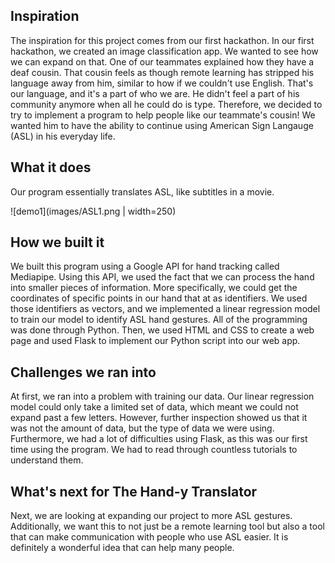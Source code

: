 
## Inspiration
The inspiration for this project comes from our first hackathon. In our first hackathon, we created an image classification app. We wanted to see how we can expand on that. One of our teammates explained how they have a deaf cousin. That cousin feels as though remote learning has stripped his language away from him, similar to how if we couldn't use English. That's our language, and it's a part of who we are. He didn't feel a part of his community anymore when all he could do is type. Therefore, we decided to try to implement a program to help people like our teammate's cousin! We wanted him to have the ability to continue using American Sign Langauge (ASL) in his everyday life. 

## What it does
Our program essentially translates ASL, like subtitles in a movie. 

![demo1](images/ASL1.png | width=250)

## How we built it
We built this program using a Google API for hand tracking called Mediapipe. Using this API, we used the fact that we can process the hand into smaller pieces of information. More specifically, we could get the coordinates of specific points in our hand that at as identifiers. We used those identifiers as vectors, and we implemented a linear regression model to train our model to identify ASL hand gestures. All of the programming was done through Python. Then, we used HTML and CSS to create a web page and used Flask to implement our Python script into our web app.

## Challenges we ran into
At first, we ran into a problem with training our data. Our linear regression model could only take a limited set of data, which meant we could not expand past a few letters. However, further inspection showed us that it was not the amount of data, but the type of data we were using. Furthermore, we had a lot of difficulties using Flask, as this was our first time using the program. We had to read through countless tutorials to understand them. 

## What's next for The Hand-y Translator
Next, we are looking at expanding our project to more ASL gestures. Additionally, we want this to not just be a remote learning tool but also a tool that can make communication with people who use ASL easier. It is definitely a wonderful idea that can help many people. 

